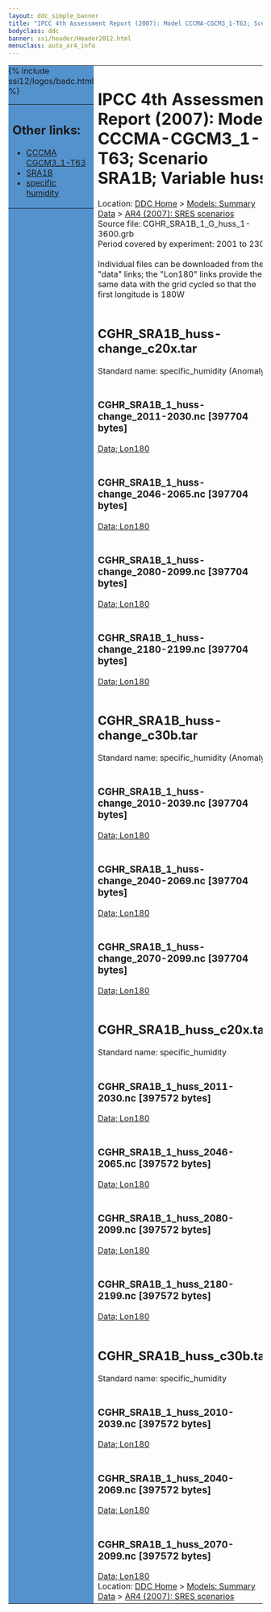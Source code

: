 ```yaml
---
layout: ddc_simple_banner
title: "IPCC 4th Assessment Report (2007): Model CCCMA-CGCM3_1-T63; Scenario SRA1B; Variable huss"
bodyclass: ddc
banner: ssi/header/Header2012.html
menuclass: auto_ar4_info
---
```



<table width="100%" border="0" cellspacing="0" cellpadding="0" style="border-collapse: collapse;">
<tr style="margin:0;padding:0;border:0;">
<td style="margin:0;padding:0;border:0;height:1pt;width:150pt;background:#5492CD;" valign="top" >

<div id="lh-col2" class="auto_ar4_info">
<table class="menumain" bgcolor="#5492CD" cellspacing="0" width="100%" border="0">
<tr><td>
<h2> Other links:</h2>
<ul>
<li><a href="/auto/ar4/model-CCCMA-CGCM3_1-T63.html">CCCMA<br/>CGCM3_1-T63</a></li>
<li><a href="/auto/ar4/scenario-SRA1B.html">SRA1B</a></li>
<li><a href="/auto/ar4/var-specific_humidity.html">specific humidity</a></li>
</ul>
</td></tr>
{% include ssi12/logos/badc.html %}
</table>
</div>
</td>
<td><h1>IPCC 4th Assessment Report (2007): Model CCCMA-CGCM3_1-T63; Scenario SRA1B; Variable huss</h1>

<!-- Breadcrumb1 -->
<div id="breadcrumb1" align="left">
Location: <a href="/index.html">DDC Home</a> > <a href="/sim/gcm_clim/">Models: Summary Data</a>
> <a href="/sim/gcm_clim/SRES_AR4/index.html">AR4 (2007): SRES scenarios</a>
</div>
<!-- End of Breadcrumb1 -->Source file: CGHR_SRA1B_1_G_huss_1-3600.grb
<br/>
Period covered by experiment: 2001 to 2300<br/>
<br/>Individual files can be downloaded from the "data" links; the "Lon180" links provide the same data
         with the grid cycled so that the first longitude is 180W<br/>
<br/><h2>CGHR_SRA1B_huss-change_c20x.tar</h2>
Standard name: specific_humidity (Anomaly)<br>
<br/><h3>CGHR_SRA1B_1_huss-change_2011-2030.nc [397704 bytes]</h3>
<a href="http://apps.ipcc-data.org/cgi-bin/downl/ar4_nc/huss/CGHR_SRA1B_1_huss-change_2011-2030.nc">Data; </a><a href="http://apps.ipcc-data.org/cgi-bin/downl/ar4_nc/huss/CGHR_SRA1B_1_huss-change_2011-2030.cyto180.nc"> Lon180</a><br/>
<br/><h3>CGHR_SRA1B_1_huss-change_2046-2065.nc [397704 bytes]</h3>
<a href="http://apps.ipcc-data.org/cgi-bin/downl/ar4_nc/huss/CGHR_SRA1B_1_huss-change_2046-2065.nc">Data; </a><a href="http://apps.ipcc-data.org/cgi-bin/downl/ar4_nc/huss/CGHR_SRA1B_1_huss-change_2046-2065.cyto180.nc"> Lon180</a><br/>
<br/><h3>CGHR_SRA1B_1_huss-change_2080-2099.nc [397704 bytes]</h3>
<a href="http://apps.ipcc-data.org/cgi-bin/downl/ar4_nc/huss/CGHR_SRA1B_1_huss-change_2080-2099.nc">Data; </a><a href="http://apps.ipcc-data.org/cgi-bin/downl/ar4_nc/huss/CGHR_SRA1B_1_huss-change_2080-2099.cyto180.nc"> Lon180</a><br/>
<br/><h3>CGHR_SRA1B_1_huss-change_2180-2199.nc [397704 bytes]</h3>
<a href="http://apps.ipcc-data.org/cgi-bin/downl/ar4_nc/huss/CGHR_SRA1B_1_huss-change_2180-2199.nc">Data; </a><a href="http://apps.ipcc-data.org/cgi-bin/downl/ar4_nc/huss/CGHR_SRA1B_1_huss-change_2180-2199.cyto180.nc"> Lon180</a><br/>
<br/><h2>CGHR_SRA1B_huss-change_c30b.tar</h2>
Standard name: specific_humidity (Anomaly)<br>
<br/><h3>CGHR_SRA1B_1_huss-change_2010-2039.nc [397704 bytes]</h3>
<a href="http://apps.ipcc-data.org/cgi-bin/downl/ar4_nc/huss/CGHR_SRA1B_1_huss-change_2010-2039.nc">Data; </a><a href="http://apps.ipcc-data.org/cgi-bin/downl/ar4_nc/huss/CGHR_SRA1B_1_huss-change_2010-2039.cyto180.nc"> Lon180</a><br/>
<br/><h3>CGHR_SRA1B_1_huss-change_2040-2069.nc [397704 bytes]</h3>
<a href="http://apps.ipcc-data.org/cgi-bin/downl/ar4_nc/huss/CGHR_SRA1B_1_huss-change_2040-2069.nc">Data; </a><a href="http://apps.ipcc-data.org/cgi-bin/downl/ar4_nc/huss/CGHR_SRA1B_1_huss-change_2040-2069.cyto180.nc"> Lon180</a><br/>
<br/><h3>CGHR_SRA1B_1_huss-change_2070-2099.nc [397704 bytes]</h3>
<a href="http://apps.ipcc-data.org/cgi-bin/downl/ar4_nc/huss/CGHR_SRA1B_1_huss-change_2070-2099.nc">Data; </a><a href="http://apps.ipcc-data.org/cgi-bin/downl/ar4_nc/huss/CGHR_SRA1B_1_huss-change_2070-2099.cyto180.nc"> Lon180</a><br/>
<br/><h2>CGHR_SRA1B_huss_c20x.tar</h2>
Standard name: specific_humidity<br>
<br/><h3>CGHR_SRA1B_1_huss_2011-2030.nc [397572 bytes]</h3>
<a href="http://apps.ipcc-data.org/cgi-bin/downl/ar4_nc/huss/CGHR_SRA1B_1_huss_2011-2030.nc">Data; </a><a href="http://apps.ipcc-data.org/cgi-bin/downl/ar4_nc/huss/CGHR_SRA1B_1_huss_2011-2030.cyto180.nc"> Lon180</a><br/>
<br/><h3>CGHR_SRA1B_1_huss_2046-2065.nc [397572 bytes]</h3>
<a href="http://apps.ipcc-data.org/cgi-bin/downl/ar4_nc/huss/CGHR_SRA1B_1_huss_2046-2065.nc">Data; </a><a href="http://apps.ipcc-data.org/cgi-bin/downl/ar4_nc/huss/CGHR_SRA1B_1_huss_2046-2065.cyto180.nc"> Lon180</a><br/>
<br/><h3>CGHR_SRA1B_1_huss_2080-2099.nc [397572 bytes]</h3>
<a href="http://apps.ipcc-data.org/cgi-bin/downl/ar4_nc/huss/CGHR_SRA1B_1_huss_2080-2099.nc">Data; </a><a href="http://apps.ipcc-data.org/cgi-bin/downl/ar4_nc/huss/CGHR_SRA1B_1_huss_2080-2099.cyto180.nc"> Lon180</a><br/>
<br/><h3>CGHR_SRA1B_1_huss_2180-2199.nc [397572 bytes]</h3>
<a href="http://apps.ipcc-data.org/cgi-bin/downl/ar4_nc/huss/CGHR_SRA1B_1_huss_2180-2199.nc">Data; </a><a href="http://apps.ipcc-data.org/cgi-bin/downl/ar4_nc/huss/CGHR_SRA1B_1_huss_2180-2199.cyto180.nc"> Lon180</a><br/>
<br/><h2>CGHR_SRA1B_huss_c30b.tar</h2>
Standard name: specific_humidity<br>
<br/><h3>CGHR_SRA1B_1_huss_2010-2039.nc [397572 bytes]</h3>
<a href="http://apps.ipcc-data.org/cgi-bin/downl/ar4_nc/huss/CGHR_SRA1B_1_huss_2010-2039.nc">Data; </a><a href="http://apps.ipcc-data.org/cgi-bin/downl/ar4_nc/huss/CGHR_SRA1B_1_huss_2010-2039.cyto180.nc"> Lon180</a><br/>
<br/><h3>CGHR_SRA1B_1_huss_2040-2069.nc [397572 bytes]</h3>
<a href="http://apps.ipcc-data.org/cgi-bin/downl/ar4_nc/huss/CGHR_SRA1B_1_huss_2040-2069.nc">Data; </a><a href="http://apps.ipcc-data.org/cgi-bin/downl/ar4_nc/huss/CGHR_SRA1B_1_huss_2040-2069.cyto180.nc"> Lon180</a><br/>
<br/><h3>CGHR_SRA1B_1_huss_2070-2099.nc [397572 bytes]</h3>
<a href="http://apps.ipcc-data.org/cgi-bin/downl/ar4_nc/huss/CGHR_SRA1B_1_huss_2070-2099.nc">Data; </a><a href="http://apps.ipcc-data.org/cgi-bin/downl/ar4_nc/huss/CGHR_SRA1B_1_huss_2070-2099.cyto180.nc"> Lon180</a><br/>
<!-- Breadcrumb2 -->
<div id="breadcrumb2" align="left">
Location: <a href="/index.html">DDC Home</a> > <a href="/sim/gcm_clim/">Models: Summary Data</a>
> <a href="/sim/gcm_clim/SRES_AR4/index.html">AR4 (2007): SRES scenarios</a>
</div>
<!-- End of Breadcrumb2 --></td></tr></table>
